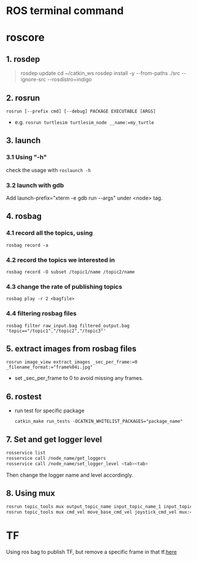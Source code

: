 ROS terminal command
====================

# roscore
## 1. rosdep

> rosdep update
> cd ~/catkin_ws
> rosdep install -y --from-paths ./src --ignore-src --rosdistro=indigo

## 2. rosrun
  ```
rosrun [--prefix cmd] [--debug] PACKAGE EXECUTABLE [ARGS]
  ```
- e.g. `rosrun turtlesim turtlesim_node __name:=my_turtle`

## 3. launch
### 3.1 Using "-h"
check the usage with `roslaunch -h`
### 3.2 launch with gdb
Add launch-prefix="xterm -e gdb run --args" under \<node\> tag.

## 4. rosbag
### 4.1 record all the topics, using
  ```
rosbag record -a
  ```
### 4.2 record the topics we interested in 
  ```
rosbag record -O subset /topic1/name /topic2/name
  ```
### 4.3 change the rate of publishing topics
  ```
rosbag play -r 2 <bagfile>
  ```
### 4.4 filtering rosbag files
  ```
rosbag filter raw_input.bag filtered_output.bag 'topic=="/topic1","/topic2","/topic3"'  
  ```
## 5. extract images from rosbag files
  ```
rosrun image_view extract_images _sec_per_frame:=0 _filename_format:="frame%04i.jpg"
  ```
- set _sec_per_frame to 0 to avoid missing any frames.  
  
## 6. rostest
- run test for specific package
  ```
  catkin_make run_tests -DCATKIN_WHITELIST_PACKAGES="package_name"
  ```

## 7. Set and get logger level
```bash
rosservice list
rosservice call /node_name/get_loggers
rosservice call /node_name/set_logger_level <tab><tab>
```
Then change the logger name and level accordingly.

## 8. Using mux
```bash
rosrun topic_tools mux output_topic_name input_topic_name_1 input_topic_name_2 mux:=node_name
rosrun topic_tools mux cmd_vel move_base_cmd_vel joystick_cmd_vel mux:=mux_cmd_vel
```

# TF 
Using ros bag to publish TF, but remove a specific frame in that tf.[here](tf_filter.txt)
